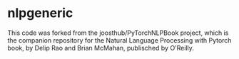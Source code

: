 # nlpgeneric

This code was forked from the joosthub/PyTorchNLPBook project, which is the companion repository for the Natural Language Processing with Pytorch book, by Delip Rao and Brian McMahan, publisched by O'Reilly.
